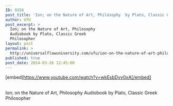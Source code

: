 ```yaml
---
ID: 9356
post_title: 'Ion; on the Nature of Art, Philosophy  by Plato, Classic Greek Philosopher'
author: UfU
post_excerpt: >
  Ion; on the Nature of Art, Philosophy
  Audiobook by Plato, Classic Greek
  Philosopher
layout: post
permalink: >
  http://universalflowuniversity.com/ufu/ion-on-the-nature-of-art-philosophy-by-plato-classic-greek-philosopher/
published: true
post_date: 2014-03-26 12:45:00
---
```

[embed]https://www.youtube.com/watch?v=wkEsbDvv0xA[/embed]</br></br>
<p>Ion; on the Nature of Art, Philosophy Audiobook by Plato, Classic Greek Philosopher</p>